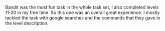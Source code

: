 Bandit was the most fun task in the whole task set, I also completed levels 11-20 in my free time. So this one was an overall great experience.
I mostly tackled the task with google searches and the commands that they gave in the level description.
